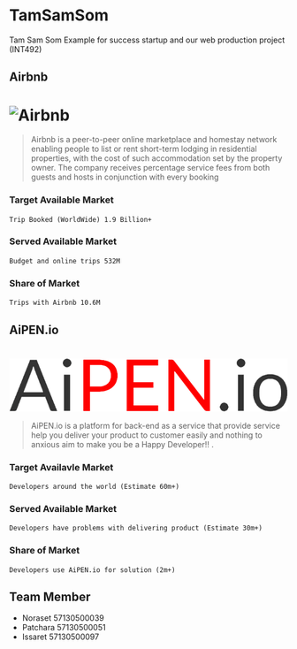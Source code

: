 # TamSamSom
Tam Sam Som Example for success startup and our web production project (INT492)

## Airbnb
# ![Airbnb](https://upload.wikimedia.org/wikipedia/commons/thumb/6/69/Airbnb_Logo_B%C3%A9lo.svg/250px-Airbnb_Logo_B%C3%A9lo.svg.png)
> Airbnb is a peer-to-peer online marketplace and homestay network enabling people to list or rent short-term lodging in residential properties, with the cost of such accommodation set by the property owner. The company receives percentage service fees from both guests and hosts in conjunction with every booking

### Target Available Market
```
Trip Booked (WorldWide) 1.9 Billion+
```

### Served Available Market 
```
Budget and online trips 532M
```

### Share of Market
```
Trips with Airbnb 10.6M
```
## AiPEN.io
#
![AiPEN](https://raw.githubusercontent.com/Ima8/TamSamSom/master/logo_aipen.png)
> AiPEN.io is a platform for back-end as a service that provide service help you deliver your product to customer easily and nothing to anxious aim to make you be a Happy Developer!! .

### Target Availavle Market
```
Developers around the world (Estimate 60m+)
```
### Served Available Market 
```
Developers have problems with delivering product (Estimate 30m+)
```
### Share of Market
```
Developers use AiPEN.io for solution (2m+)
```
## Team Member
- Noraset 57130500039
- Patchara 57130500051
- Issaret 57130500097
